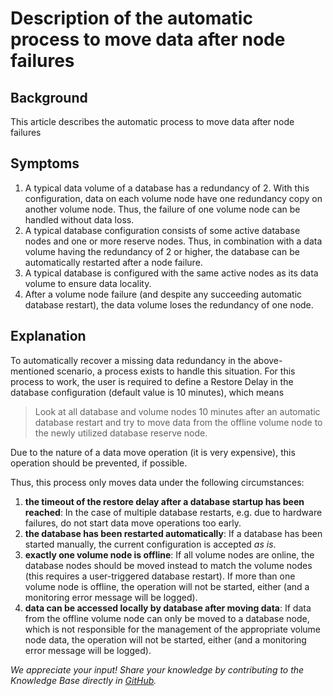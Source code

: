 # Description of the automatic process to move data after node failures 
## Background

This article describes the automatic process to move data after node failures

## Symptoms

1. A typical data volume of a database has a redundancy of 2. With this configuration, data on each volume node have one redundancy copy on another volume node. Thus, the failure of one volume node can be handled without data loss.
2. A typical database configuration consists of some active database nodes and one or more reserve nodes. Thus, in combination with a data volume having the redundancy of 2 or higher, the database can be automatically restarted after a node failure.
3. A typical database is configured with the same active nodes as its data volume to ensure data locality.
4. After a volume node failure (and despite any succeeding automatic database restart), the data volume loses the redundancy of one node.

## Explanation

To automatically recover a missing data redundancy in the above-mentioned scenario, a process exists to handle this situation. For this process to work, the user is required to define a Restore Delay in the database configuration (default value is 10 minutes), which means


>  Look at all database and volume nodes 10 minutes after an automatic database restart and try to move data from the offline volume node to the newly utilized database reserve node.
> 
>  

Due to the nature of a data move operation (it is very expensive), this operation should be prevented, if possible.

Thus, this process only moves data under the following circumstances:

1. **the timeout of the restore delay after a database startup has been reached**: In the case of multiple database restarts, e.g. due to hardware failures, do not start data move operations too early.
2. **the database has been restarted automatically**: If a database has been started manually, the current configuration is accepted *as is*.
3. **exactly one volume node is offline**: If all volume nodes are online, the database nodes should be moved instead to match the volume nodes (this requires a user-triggered database restart). If more than one volume node is offline, the operation will not be started, either (and a monitoring error message will be logged).
4. **data can be accessed locally by database after moving data**: If data from the offline volume node can only be moved to a database node, which is not responsible for the management of the appropriate volume node data, the operation will not be started, either (and a monitoring error message will be logged).

*We appreciate your input! Share your knowledge by contributing to the Knowledge Base directly in [GitHub](https://github.com/exasol/public-knowledgebase).* 